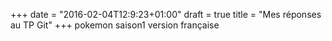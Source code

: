 +++
date = "2016-02-04T12:9:23+01:00"
draft = true
title = "Mes réponses au TP Git"
+++
pokemon saison1 version française
